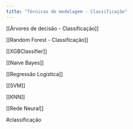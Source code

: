 ```yaml
---
title: "Técnicas de modelagem - Classificação"
---
```


[[Árvores de decisão - Classificação]]

[[Random Forest - Classificação]]

[[XGBClassifier]]

[[Naive Bayes]]

[[Regressão Logistica]]

[[SVM]]

[[KNN]]

[[Rede Neural]]


#classificação 